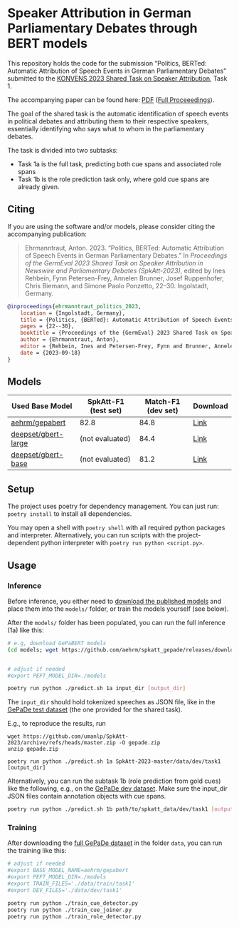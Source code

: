 # Speaker Attribution in German Parliamentary Debates through BERT models

This repository holds the code for the submission “Politics, BERTed: Automatic
Attribution of Speech Events in German Parliamentary Debates” submitted to the
[KONVENS 2023 Shared Task on Speaker Attribution](https://github.com/umanlp/SpkAtt-2023), Task 1.

The accompanying paper can be found here: [PDF](https://raw.githubusercontent.com/aehrm/spkatt_gepade/main/paper.pdf) ([Full Proceeedings](https://github.com/umanlp/SpkAtt-2023/blob/master/doc/SpkAtt2023-proceedings.pdf)).

The goal of the shared task is the automatic identification of speech events in
political debates  and attributing them to their respective speakers,
essentially identifying who says what to whom in the parliamentary debates.

The task is divided into two subtasks:
* Task 1a is the full task, predicting both cue spans and associated role spans
* Task 1b is the role prediction task only, where gold cue spans are already given.


## Citing

If you are using the software and/or models, please consider citing the accompanying publication:

> Ehrmanntraut, Anton. 2023. “Politics, BERTed: Automatic Attribution of Speech Events in German Parliamentary Debates.” In <i>Proceedings of the GermEval 2023 Shared Task on Speaker Attribution in Newswire and Parliamentary Debates (SpkAtt-2023)</i>, edited by Ines Rehbein, Fynn Petersen-Frey, Annelen Brunner, Josef Ruppenhofer, Chris Biemann, and Simone Paolo Ponzetto, 22–30. Ingolstadt, Germany.

```bibtex
@inproceedings{ehrmanntraut_politics_2023,
	location = {Ingolstadt, Germany},
	title = {Politics, {BERTed}: Automatic Attribution of Speech Events in German Parliamentary Debates},
	pages = {22--30},
	booktitle = {Proceedings of the {GermEval} 2023 Shared Task on Speaker Attribution in Newswire and Parliamentary Debates ({SpkAtt}-2023)},
	author = {Ehrmanntraut, Anton},
	editor = {Rehbein, Ines and Petersen-Frey, Fynn and Brunner, Annelen and Ruppenhofer, Josef and Biemann, Chris and Ponzetto, Simone Paolo},
	date = {2023-09-18}
}
```


## Models

| Used Base Model                                                   | SpkAtt-F1 (test set) | Match-F1 (dev set) | Download                   |
|-------------------------------------------------------------------|----------------------|--------------------|----------------------------|
| [aehrm/gepabert](https://huggingface.co/aehrm/gepabert)           | 82.8                 | 84.8               | [Link][gepabert-release]   |
| [deepset/gbert-large](https://huggingface.co/deepset/gbert-large) | (not evaluated)      | 84.4               | [Link][gbertlarge-release] |
| [deepset/gbert-base](https://huggingface.co/deepset/gbert-base)   | (not evaluated)      | 81.2               | [Link][gbertbase-release]  |


## Setup

The project uses poetry for dependency management. You can just run:
`poetry install` to install all dependencies.

You may open a shell with `poetry shell` with all required python packages and interpreter.
Alternatively, you can run scripts with the project-dependent python interpreter with `poetry run python <script.py>`.

## Usage

### Inference

Before inference, you either need to [download the published models][gepabert-release] and
place them into the `models/` folder, or train the models yourself (see below).

After the `models/` folder has been populated, you can run the full inference (1a) like this:
```sh
# e.g, download GePaBERT models
(cd models; wget https://github.com/aehrm/spkatt_gepade/releases/download/konvens/gepabert_models.tar; tar xf gepabert_models.tar;)


# adjust if needed
#export PEFT_MODEL_DIR=./models

poetry run python ./predict.sh 1a input_dir [output_dir]
```
The `input_dir` should hold tokenized speeches as JSON file, like in the [GePaDe test dataset](https://github.com/umanlp/SpkAtt-2023/tree/master/data/eval/task1_test) (the one provided for
the shared task).

E.g., to reproduce the results, run 
```
wget https://github.com/umanlp/SpkAtt-2023/archive/refs/heads/master.zip -O gepade.zip
unzip gepade.zip

poetry run python ./predict.sh 1a SpkAtt-2023-master/data/dev/task1 [output_dir]
```

Alternatively, you can run the subtask 1b (role prediction from gold cues) like the following, e.g., on
the [GePaDe dev dataset](https://github.com/umanlp/SpkAtt-2023/tree/master/data/dev/task1). Make sure the input_dir JSON files contain annotation objects with cue spans.
```sh
poetry run python ./predict.sh 1b path/to/spkatt_data/dev/task1 [output_dir]
```

### Training

After downloading the [full GePaDe dataset](https://github.com/umanlp/SpkAtt-2023/tree/master/data) in the folder `data`, you can run the training like this:
```sh
# adjust if needed
#export BASE_MODEL_NAME=aehrm/gepabert
#export PEFT_MODEL_DIR=./models
#export TRAIN_FILES='./data/train/task1'
#export DEV_FILES='./data/dev/task1'

poetry run python ./train_cue_detector.py
poetry run python ./train_cue_joiner.py
poetry run python ./train_role_detector.py
```

[gepabert-release]: https://github.com/aehrm/spkatt_gepade/releases/download/konvens/gepabert_peft_models.tar
[gbertlarge-release]: https://github.com/aehrm/spkatt_gepade/releases/download/konvens/gbertbase_peft_models.tar
[gbertbase-release]: https://github.com/aehrm/spkatt_gepade/releases/download/konvens/gbertlarge_peft_models.tar
